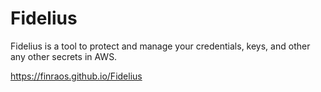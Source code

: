 # Fidelius

Fidelius is a tool to protect and manage your credentials, keys, and other any other secrets in AWS.

https://finraos.github.io/Fidelius
